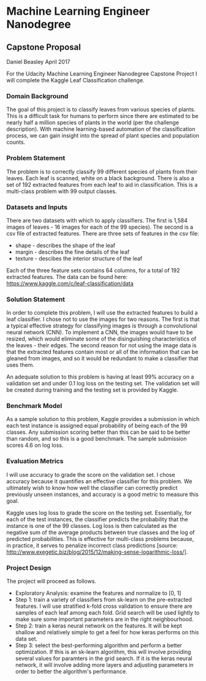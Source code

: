 # Machine Learning Engineer Nanodegree

## Capstone Proposal

Daniel Beasley
April 2017

For the Udacity Machine Learning Engineer Nanodegree Capstone Project I will complete the Kaggle Leaf Classification challenge. 

### Domain Background

The goal of this project is to classify leaves from various species of plants. This is a difficult task for humans to perform since there are estimated to be nearly half a million species of plants in the world (per the challenge description). With machine learning-based automation of the classification process, we can gain insight into the spread of plant species and population counts.

### Problem Statement

The problem is to correctly classify 99 different species of plants from their leaves. Each leaf is scanned, white on a black background. There is also a set of 192 extracted features from each leaf to aid in classification. This is a multi-class problem with 99 output classes. 

### Datasets and Inputs

There are two datasets with which to apply classifiers. The first is 1,584 images of leaves - 16 images for each of the 99 species). The second is a csv file of extracted features. 
There are three sets of features in the csv file:
* shape - describes the shape of the leaf
* margin - describes the fine details of the leaf
* texture - descibes the interior structure of the leaf

Each of the three feature sets contains 64 columns, for a total of 192 extracted features. The data can be found here: https://www.kaggle.com/c/leaf-classification/data

### Solution Statement

In order to complete this problem, I will use the extracted features to build a leaf classifier. I chose not to use the images for two reasons. The first is that a typical effective strategy for classifying images is through a convolutional neural network (CNN). To implement a CNN, the images would have to be resized, which would eliminate some of the disinguishing characteristics of the leaves - their edges. The second reason for not using the image data is that the extracted features contain most or all of the information that can be gleaned from images, and so it would be redundant to make a classifier that uses them. 

An adequate solution to this problem is having at least 99% accuracy on a validation set and under 0.1 log loss on the testing set. The validation set will be created during training and the testing set is provided by Kaggle.

### Benchmark Model

As a sample solution to this problem, Kaggle provides a submission in which each test instance is assigned equal probability of being each of the 99 classes. Any submission scoring better than this can be said to be better than random, and so this is a good benchmark. The sample submission scores 4.6 on log loss.

### Evaluation Metrics

I will use accuracy to grade the score on the validation set. I chose accuracy because it quantifies an effective classifier for this problem. We ultimately wish to know how well the classifier can correctly predict previously unseen instances, and accuracy is a good metric to measure this goal.

Kaggle uses log loss to grade the score on the testing set. Essentially, for each of the test instances, the classifier predicts the probability that the instance is one of the 99 classes. Log loss is then calculated as the negative sum of the average products between true classes and the log of predicted probabilities. This is effective for multi-class problems because, in practice, it serves to penalize incorrect class predictions [source: http://www.exegetic.biz/blog/2015/12/making-sense-logarithmic-loss/].

### Project Design

The project will proceed as follows.

* Exploratory Analysis: examine the features and normalize to [0, 1]
* Step 1: train a variety of classifiers from sk-learn on the pre-extracted features. I will use stratified k-fold cross validation to ensure there are samples of each leaf among each fold. Grid search will be used lightly to make sure some important parameters are in the right neighbourhood. 
* Step 2: train a keras neural network on the features. It will be kept shallow and relatively simple to get a feel for how keras performs on this data set.
* Step 3: select the best-performing algorithm and perform a better optimization. If this is an sk-learn algorithm, this will involve providing several values for paramters in the grid search. If it is the keras neural network, it will involve adding more layers and adjusting parameters in order to better the algorithm's performance. 

